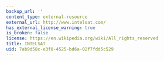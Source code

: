 ```yaml
---
backup_url: ''
content_type: external-resource
external_url: http://www.intelsat.com/
has_external_license_warning: true
is_broken: false
license: https://en.wikipedia.org/wiki/All_rights_reserved
title: INTELSAT
uid: 7ab9d58c-e3f0-4525-bd6a-02f7fdd5c529
---
```

